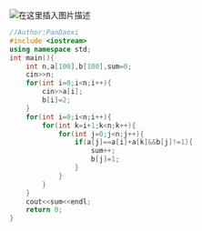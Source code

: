 ![在这里插入图片描述](https://pic.2ge.org/cdn/?url=https://img-blog.csdnimg.cn/c4bb040fa10a43838e17d7746b9ce5c8.png?x-oss-process=image/watermark,type_ZHJvaWRzYW5zZmFsbGJhY2s,shadow_50,text_Q1NETiBA5r2Y6YGT54a5,size_20,color_FFFFFF,t_70,g_se,x_16)

```cpp
//Author:PanDaoxi
#include <iostream>
using namespace std;
int main(){
	int n,a[100],b[100],sum=0;
	cin>>n;
	for(int i=0;i<n;i++){
		cin>>a[i];
		b[i]=2;
	}
	for(int i=0;i<n;i++){
		for(int k=i+1;k<n;k++){
			for(int j=0;j<n;j++){
				if(a[j]==a[i]+a[k]&&b[j]!=1){
					sum++;
					b[j]=1;
				}
			}
		}
	}
	cout<<sum<<endl;
	return 0;
}
```

